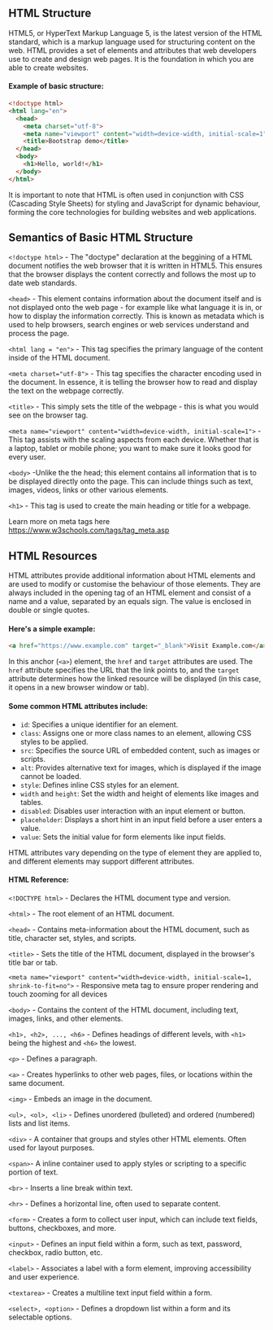 ## HTML Structure

HTML5, or HyperText Markup Language 5, is the latest version of the HTML standard, which is a markup language used for structuring content on the web. HTML provides a set of elements and attributes that web developers use to create and design web pages. It is the foundation in which you are able to create websites. 

#### Example of basic structure:

```html
<!doctype html>
<html lang="en">
  <head>
    <meta charset="utf-8">
    <meta name="viewport" content="width=device-width, initial-scale=1">
    <title>Bootstrap demo</title>
  </head>
  <body>
    <h1>Hello, world!</h1>
  </body>
</html>
```

It is important to note that HTML is often used in conjunction with CSS (Cascading Style Sheets) for styling and JavaScript for dynamic behaviour, forming the core technologies for building websites and web applications.  

## Semantics of Basic HTML Structure

`<!doctype html>` - The "doctype" declaration at the beggining of a HTML document notifies the web browser that it is written in HTML5. This ensures that the browser displays the content correctly and follows the most up to date web standards.

`<head>` - This element contains information about the document itself and is not displayed onto the web page - for example like what language it is in, or how to display the information correctly. This is known as metadata which is used to help browsers, search engines or web services understand and process the page.

`<html lang = "en">` - This tag specifies the primary language of the content inside of the HTML document. 

`<meta charset="utf-8">` - This tag specifies the character encoding used in the document. In essence, it is telling the browser how to read and display the text on the webpage correctly.

`<title>` - This simply sets the title of the webpage - this is what you would see on the browser tag.

`<meta name="viewport" content="width=device-width, initial-scale=1">` - This tag assists with the scaling aspects from each device. Whether that is a laptop, tablet or mobile phone; you want to make sure it looks good for every user.

`<body>` -Unlike the the head; this element contains all information that is to be displayed directly onto the page. This can include things such as text, images, videos, links or other various elements.

`<h1>` - This tag is used to create the main heading or title for a webpage.

Learn more on meta tags here https://www.w3schools.com/tags/tag_meta.asp

## HTML Resources

HTML attributes provide additional information about HTML elements and are used to modify or customise the behaviour of those elements. They are always included in the opening tag of an HTML element and consist of a name and a value, separated by an equals sign. The value is enclosed in double or single quotes.

#### Here's a simple example:

```html
<a href="https://www.example.com" target="_blank">Visit Example.com</a>
```

In this anchor (`<a>`) element, the `href` and `target` attributes are used. The `href` attribute specifies the URL that the link points to, and the `target` attribute determines how the linked resource will be displayed (in this case, it opens in a new browser window or tab).

#### Some common HTML attributes include:

* `id`: Specifies a unique identifier for an element.
* `class`: Assigns one or more class names to an element, allowing CSS styles to be applied.
* `src`: Specifies the source URL of embedded content, such as images or scripts.
* `alt`: Provides alternative text for images, which is displayed if the image cannot be loaded.
* `style`: Defines inline CSS styles for an element.
* `width` and `height`: Set the width and height of elements like images and tables.
* `disabled`: Disables user interaction with an input element or button.
* `placeholder`: Displays a short hint in an input field before a user enters a value.
* `value`: Sets the initial value for form elements like input fields.

HTML attributes vary depending on the type of element they are applied to, and different elements may support different attributes. 

#### HTML Reference:

`<!DOCTYPE html>` - Declares the HTML document type and version.

`<html>` - The root element of an HTML document.

`<head>` - Contains meta-information about the HTML document, such as title, character set, styles, and scripts.

`<title>` - Sets the title of the HTML document, displayed in the browser's title bar or tab.

`<meta name="viewport" content="width=device-width, initial-scale=1, shrink-to-fit=no">` - Responsive meta tag to ensure proper rendering and touch zooming for all devices

`<body>` - Contains the content of the HTML document, including text, images, links, and other elements.

`<h1>, <h2>, ..., <h6>` - Defines headings of different levels, with `<h1>` being the highest and `<h6>` the lowest.

`<p>` - Defines a paragraph.

`<a>` - Creates hyperlinks to other web pages, files, or locations within the same document.

`<img>` - Embeds an image in the document.

`<ul>, <ol>, <li>` - Defines unordered (bulleted) and ordered (numbered) lists and list items.

`<div>` - A container that groups and styles other HTML elements. Often used for layout purposes.

`<span>`- A inline container used to apply styles or scripting to a specific portion of text.

`<br>` - Inserts a line break within text.

`<hr>` - Defines a horizontal line, often used to separate content.

`<form>` - Creates a form to collect user input, which can include text fields, buttons, checkboxes, and more.

`<input>` - Defines an input field within a form, such as text, password, checkbox, radio button, etc.

`<label>` - Associates a label with a form element, improving accessibility and user experience.

`<textarea>` - Creates a multiline text input field within a form.

`<select>, <option>` - Defines a dropdown list within a form and its selectable options.